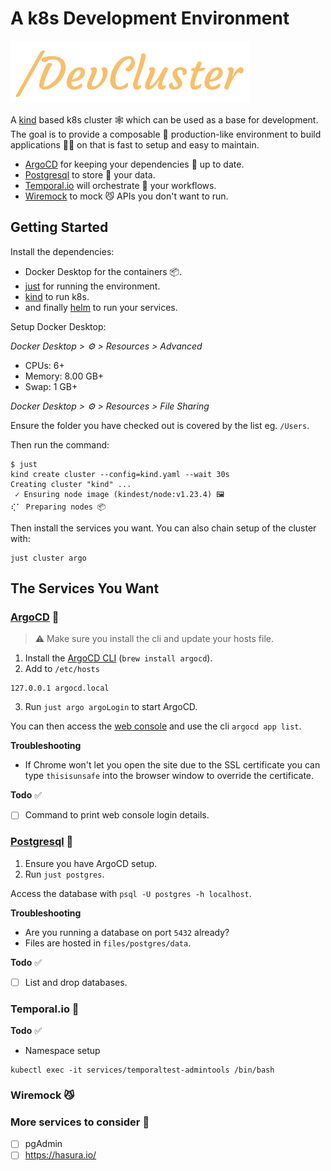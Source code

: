 # A k8s Development Environment

![k8sDevEnv](/assets/logo.png)

A [kind](https://helm.sh/) based k8s cluster 🕸️ which can be used as a base for
development. The goal is to provide a composable 🧩 production-like environment
to build applications 👩‍💻 on that is fast to setup and easy to maintain.

- [ArgoCD](https://argo-cd.readthedocs.io/en/stable/) for keeping your
  dependencies 🔄 up to date.
- [Postgresql](https://www.postgresql.org/) to store 💾 your data.
- [Temporal.io](https://temporal.io/) will orchestrate 🎻 your workflows.
- [Wiremock]() to mock 😼 APIs you don't want to run.

## Getting Started

Install the dependencies:

- Docker Desktop for the containers 📦.
- [just](https://github.com/casey/just) for running the environment.
- [kind](https://kind.sigs.k8s.io/docs/user/quick-start/) to run k8s.
- and finally [helm](https://helm.sh/) to run your services.

Setup Docker Desktop:

_Docker Desktop > ⚙️ > Resources > Advanced_

- CPUs: 6+
- Memory: 8.00 GB+
- Swap: 1 GB+

_Docker Desktop > ⚙️ > Resources > File Sharing_

Ensure the folder you have checked out is covered by the list eg. `/Users`.

Then run the command:

```
$ just
kind create cluster --config=kind.yaml --wait 30s
Creating cluster "kind" ...
 ✓ Ensuring node image (kindest/node:v1.23.4) 🖼
⢎⠁ Preparing nodes 📦
```

Then install the services you want. You can also chain setup of the cluster
with:

```
just cluster argo
```

## The Services You Want

### [ArgoCD](https://argo-cd.readthedocs.io/en/stable/) 🔄

> ⚠️ Make sure you install the cli and update your hosts file.

1. Install the
   [ArgoCD CLI](https://argo-cd.readthedocs.io/en/stable/getting_started/#2-download-argo-cd-cli)
   (`brew install argocd`).
2. Add to `/etc/hosts`

```
127.0.0.1 argocd.local
```

3. Run `just argo argoLogin` to start ArgoCD.

You can then access the [web console](argocd.local) and use the cli
`argocd app list`.

**Troubleshooting**

- If Chrome won't let you open the site due to the SSL certificate you can type
  `thisisunsafe` into the browser window to override the certificate.

**Todo** ✅

- [ ] Command to print web console login details.

### [Postgresql](https://www.postgresql.org/) 💾

1. Ensure you have ArgoCD setup.
2. Run `just postgres`.

Access the database with `psql -U postgres -h localhost`.

**Troubleshooting**

- Are you running a database on port `5432` already?
- Files are hosted in `files/postgres/data`.

**Todo** ✅

- [ ] List and drop databases.

### Temporal.io 🎻

**Todo** ✅

- Namespace setup

```
kubectl exec -it services/temporaltest-admintools /bin/bash
```

### Wiremock 😼

### More services to consider 🤔

- [ ] pgAdmin
- [ ] https://hasura.io/
